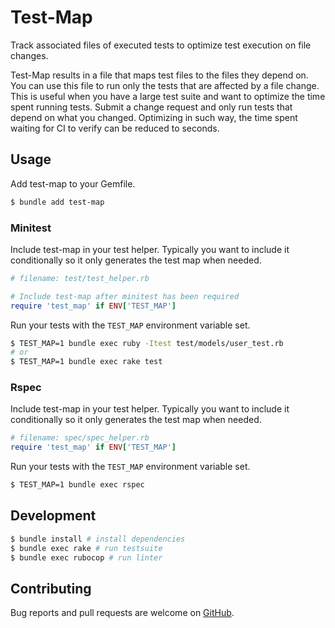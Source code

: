 
# Test-Map

Track associated files of executed tests to optimize test execution on file
changes.

Test-Map results in a file that maps test files to the files they depend on.
You can use this file to run only the tests that are affected by a file change.
This is useful when you have a large test suite and want to optimize the time
spent running tests. Submit a change request and only run tests that depend on
what you changed. Optimizing in such way, the time spent waiting for CI to
verify can be reduced to seconds.

## Usage

Add test-map to your Gemfile.

```sh
$ bundle add test-map
```

### Minitest

Include test-map in your test helper. Typically you want to include it
conditionally so it only generates the test map when needed.

```ruby
# filename: test/test_helper.rb

# Include test-map after minitest has been required
require 'test_map' if ENV['TEST_MAP']
```

Run your tests with the `TEST_MAP` environment variable set.

```sh
$ TEST_MAP=1 bundle exec ruby -Itest test/models/user_test.rb
# or
$ TEST_MAP=1 bundle exec rake test
```

### Rspec

Include test-map in your test helper. Typically you want to include it
conditionally so it only generates the test map when needed.

```ruby
# filename: spec/spec_helper.rb
require 'test_map' if ENV['TEST_MAP']
```

Run your tests with the `TEST_MAP` environment variable set.

```sh
$ TEST_MAP=1 bundle exec rspec
```

## Development

```sh
$ bundle install # install dependencies
$ bundle exec rake # run testsuite
$ bundle exec rubocop # run linter
```

## Contributing

Bug reports and pull requests are welcome on
[GitHub](https://github.com/unused/test-map).
